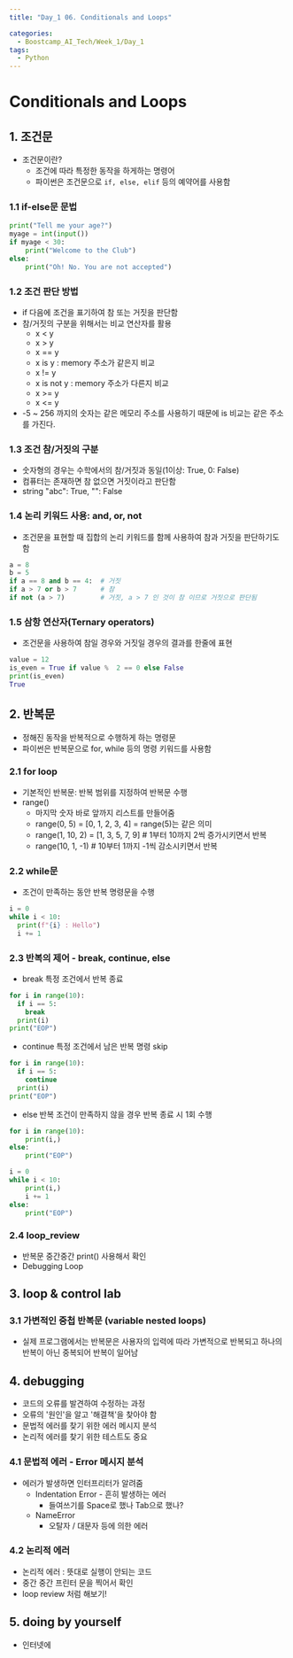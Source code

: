 ```yaml
---
title: "Day_1 06. Conditionals and Loops"

categories:
  - Boostcamp_AI_Tech/Week_1/Day_1
tags:
  - Python
--- 
```


# Conditionals and Loops

## 1. 조건문

- 조건문이란?
  - 조건에 따라 특정한 동작을 하게하는 명령어
  - 파이썬은 조건문으로 `if, else, elif` 등의 예약어를 사용함

### 1.1 if-else문 문법

```python
print("Tell me your age?")
myage = int(input())
if myage < 30:
    print("Welcome to the Club")
else:
    print("Oh! No. You are not accepted")
```

### 1.2 조건 판단 방법

- if 다음에 조건을 표기하여 참 또는 거짓을 판단함
- 참/거짓의 구분을 위해서는 비교 연산자를 활용
  - x < y
  - x > y
  - x == y
  - x is y : memory 주소가 같은지 비교
  - x != y
  - x is not y : memory 주소가 다른지 비교
  - x >= y
  - x <= y
- -5 ~ 256 까지의 숫자는 같은 메모리 주소를 사용하기 때문에 is 비교는 같은 주소를 가진다.

### 1.3 조건 참/거짓의 구분

- 숫자형의 경우는 수학에서의 참/거짓과 동일(1이상: True, 0: False)
- 컴퓨터는 존재하면 참 없으면 거짓이라고 판단함
- string "abc": True, "": False

### 1.4 논리 키워드 사용: and, or, not

- 조건문을 표현할 때 집합의 논리 키워드를 함께 사용하여 참과 거짓을 판단하기도 함

```python
a = 8
b = 5
if a == 8 and b == 4:  # 거짓
if a > 7 or b > 7      # 참
if not (a > 7)         # 거짓, a > 7 인 것이 참 이므로 거짓으로 판단됨
```

### 1.5 삼항 연산자(Ternary operators)

- 조건문을 사용하여 참일 경우와 거짓일 경우의 결과를 한줄에 표현

```python
value = 12
is_even = True if value %  2 == 0 else False
print(is_even)
True
```

## 2. 반복문

- 정해진 동작을 반복적으로 수행하게 하는 명령문
- 파이썬은 반복문으로 for, while 등의 명령 키워드를 사용함

### 2.1 for loop

- 기본적인 반복문: 반복 범위를 지정하여 반복문 수행
- range()
  - 마지막 숫자 바로 앞까지 리스트를 만들어줌
  - range(0, 5) = [0, 1, 2, 3, 4] = range(5)는 같은 의미
  - range(1, 10, 2) = [1, 3, 5, 7, 9] # 1부터 10까지 2씩 증가시키면서 반복
  - range(10, 1, -1) # 10부터 1까지 -1씩 감소시키면서 반복

### 2.2 while문

- 조건이 만족하는 동안 반복 명령문을 수행

```python
i = 0
while i < 10:
  print(f"{i} : Hello")
  i += 1
```

### 2.3 반복의 제어 - break, continue, else

- break 특정 조건에서 반복 종료

```python
for i in range(10):
  if i == 5:
    break
  print(i)
print("EOP")
```

- continue 특정 조건에서 남은 반복 명령 skip

```python
for i in range(10):
  if i == 5:
    continue
  print(i)
print("EOP")
```

- else 반복 조건이 만족하지 않을 경우 반복 종료 시 1회 수행

```python
for i in range(10):
    print(i,)
else:
    print("EOP")
```

```python
i = 0
while i < 10:
    print(i,)
    i += 1
else:
    print("EOP")
```

### 2.4 loop_review

- 반복문 중간중간 print() 사용해서 확인
- Debugging Loop

## 3. loop & control lab

### 3.1 가변적인 중첩 반복문 (variable nested loops)

- 실제 프로그램에서는 반복문은 사용자의 입력에 따라 가변적으로 반복되고 하나의 반복이 아닌 중복되어 반복이 일어남

## 4. debugging

- 코드의 오류를 발견하여 수정하는 과정
- 오류의 '원인'을 알고 '해결책'을 찾아야 함
- 문법적 에러를 찾기 위한 에러 메시지 분석
- 논리적 에러를 찾기 위한 테스트도 중요

### 4.1 문법적 에러 - Error 메시지 분석

- 에러가 발생하면 인터프리터가 알려줌
  - Indentation Error - 흔히 발생하는 에러
    - 들여쓰기를 Space로 했나 Tab으로 했나?
  - NameError
    - 오탈자 / 대문자 등에 의한 에러

### 4.2 논리적 에러

- 논리적 에러 : 뜻대로 실행이 안되는 코드
- 중간 중간 프린터 문을 찍어서 확인
- loop review 처럼 해보기!

## 5. doing by yourself

- 인터넷에 
